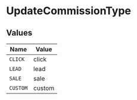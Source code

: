 # UpdateCommissionType


## Values

| Name     | Value    |
| -------- | -------- |
| `CLICK`  | click    |
| `LEAD`   | lead     |
| `SALE`   | sale     |
| `CUSTOM` | custom   |